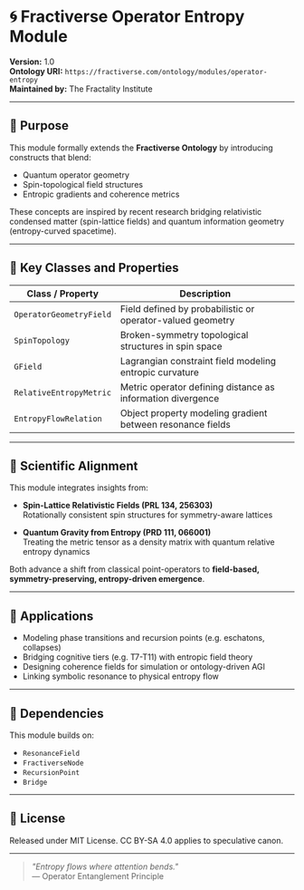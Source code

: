 # 🌀 Fractiverse Operator Entropy Module

**Version:** 1.0  
**Ontology URI:** `https://fractiverse.com/ontology/modules/operator-entropy`  
**Maintained by:** The Fractality Institute

---

## 🧠 Purpose

This module formally extends the **Fractiverse Ontology** by introducing constructs that blend:

- Quantum operator geometry
- Spin-topological field structures
- Entropic gradients and coherence metrics

These concepts are inspired by recent research bridging relativistic condensed matter (spin-lattice fields) and quantum information geometry (entropy-curved spacetime).

---

## 📘 Key Classes and Properties

| Class / Property              | Description |
|------------------------------|-------------|
| `OperatorGeometryField`      | Field defined by probabilistic or operator-valued geometry |
| `SpinTopology`               | Broken-symmetry topological structures in spin space |
| `GField`                     | Lagrangian constraint field modeling entropic curvature |
| `RelativeEntropyMetric`      | Metric operator defining distance as information divergence |
| `EntropyFlowRelation`        | Object property modeling gradient between resonance fields |

---

## 🔬 Scientific Alignment

This module integrates insights from:

- **Spin-Lattice Relativistic Fields (PRL 134, 256303)**  
  Rotationally consistent spin structures for symmetry-aware lattices

- **Quantum Gravity from Entropy (PRD 111, 066001)**  
  Treating the metric tensor as a density matrix with quantum relative entropy dynamics

Both advance a shift from classical point-operators to **field-based, symmetry-preserving, entropy-driven emergence**.

---

## 🧭 Applications

- Modeling phase transitions and recursion points (e.g. eschatons, collapses)
- Bridging cognitive tiers (e.g. T7-T11) with entropic field theory
- Designing coherence fields for simulation or ontology-driven AGI
- Linking symbolic resonance to physical entropy flow

---

## 🧩 Dependencies

This module builds on:

- `ResonanceField`
- `FractiverseNode`
- `RecursionPoint`
- `Bridge`

---

## 📜 License

Released under MIT License. CC BY-SA 4.0 applies to speculative canon.

---

> *"Entropy flows where attention bends."*  
> — Operator Entanglement Principle
